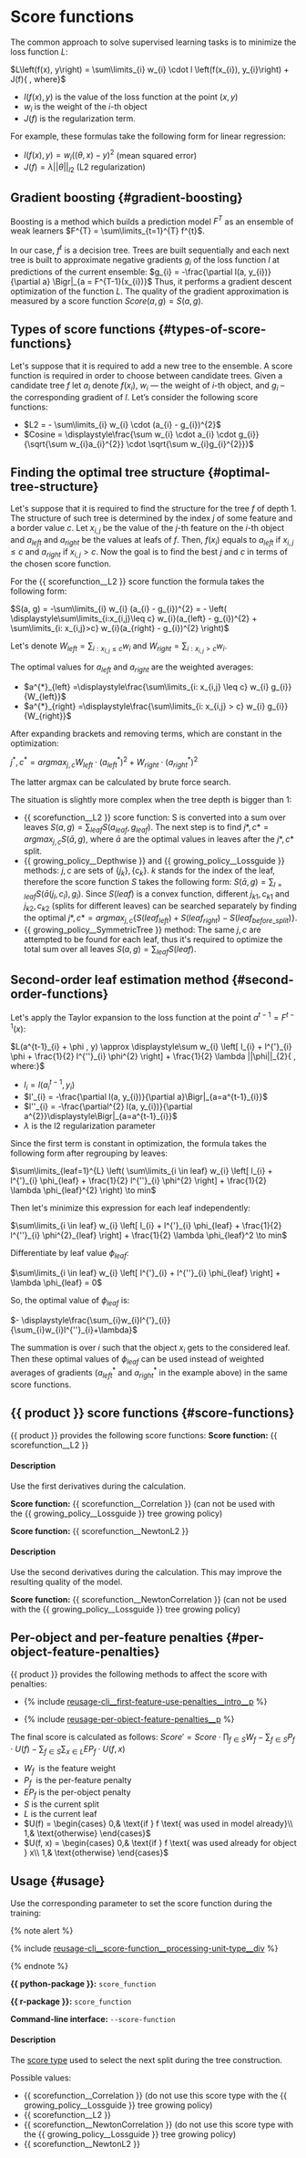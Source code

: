 # Score functions

The common approach to solve supervised learning tasks is to minimize the loss function $L$:

$L\left(f(x), y\right) = \sum\limits_{i} w_{i} \cdot l \left(f(x_{i}), y_{i}\right) + J(f){ , where}$

- $l\left( f(x), y\right)$ is the value of the loss function at the point $(x, y)$
- $w_{i}$ is the weight of the $i$-th object
- $J(f)$ is the regularization term.

For example, these formulas take the following form for linear regression:
- $l\left( f(x), y\right) = w_{i} \left( (\theta, x)  - y \right)^{2}$ (mean squared error)
- $J(f) = \lambda \left| | \theta | \right|_{l2}$ (L2 regularization)


## Gradient boosting {#gradient-boosting}

Boosting is a method which builds a prediction model $F^{T}$ as an ensemble of weak learners $F^{T} = \sum\limits_{t=1}^{T} f^{t}$.

In our case, $f^{t}$ is a decision tree. Trees are built sequentially and each next tree is built to approximate negative gradients $g_{i}$ of the loss function $l$ at predictions of the current ensemble:
$g_{i} = -\frac{\partial l(a, y_{i})}{\partial a} \Bigr|_{a = F^{T-1}(x_{i})}$
Thus, it performs a gradient descent optimization of the function $L$. The quality of the gradient approximation is measured by a score function $Score(a, g) = S(a, g)$.


## Types of score functions {#types-of-score-functions}

Let's suppose that it is required to add a new tree to the ensemble. A score function is required in order to choose between candidate trees. Given a candidate tree $f$ let $a_{i}$ denote $f(x_{i})$, $w_{i}$ — the weight of $i$-th object, and $g_{i}$ – the corresponding gradient of $l$. Let’s consider the following score functions:
- $L2 = - \sum\limits_{i} w_{i} \cdot (a_{i} - g_{i})^{2}$
- $Cosine = \displaystyle\frac{\sum w_{i} \cdot a_{i} \cdot g_{i}}{\sqrt{\sum w_{i}a_{i}^{2}} \cdot \sqrt{\sum w_{i}g_{i}^{2}}}$


## Finding the optimal tree structure {#optimal-tree-structure}

Let's suppose that it is required to find the structure for the tree $f$ of depth 1. The structure of such tree is determined by the index $j$ of some feature and a border value $c$. Let $x_{i, j}$ be the value of the $j$-th feature on the $i$-th object and $a_{left}$ and $a_{right}$ be the values at leafs of $f$. Then, $f(x_{i})$ equals to $a_{left}$ if $x_{i,j} \leq c$ and $a_{right}$ if $x_{i,j} > c$. Now the goal is to find the best $j$ and $c$ in terms of the chosen score function.

For the {{ scorefunction__L2 }} score function the formula takes the following form:

$S(a, g) = -\sum\limits_{i} w_{i} (a_{i} - g_{i})^{2} = - \left( \displaystyle\sum\limits_{i:x_{i,j}\leq c} w_{i}(a_{left} - g_{i})^{2} + \sum\limits_{i: x_{i,j}>c} w_{i}(a_{right} - g_{i})^{2} \right)$

Let's denote $W_{left} = \displaystyle\sum_{i: x_{I,j} \leq c} w_{i}$ and $W_{right} = \displaystyle\sum_{i: x_{i,j} >c} w_{i}$.

The optimal values for $a_{left}$ and $a_{right}$ are the weighted averages:
- $a^{*}_{left} =\displaystyle\frac{\sum\limits_{i: x_{i,j} \leq c} w_{i} g_{i}}{W_{left}}$
- $a^{*}_{right} =\displaystyle\frac{\sum\limits_{i: x_{i,j} > c} w_{i} g_{i}}{W_{right}}$

After expanding brackets and removing terms, which are constant in the optimization:

$j^{*}, c^{*} = argmax_{j, c} W_{left} \cdot (a^{*}_{left})^{2} + W_{right} \cdot (a^{*}_{right})^{2}$

The latter argmax can be calculated by brute force search.

The situation is slightly more complex when the tree depth is bigger than 1:
- {{ scorefunction__L2 }} score function: S is converted into a sum over leaves $S(a,g) = \sum_{leaf} S(a_{leaf}, g_{leaf})$. The next step is to find $j*, c* = argmax_{j,c}{S(\bar a, g)}$, where $\bar a$ are the optimal values in leaves after the $j*, c*$ split.
- {{ growing_policy__Depthwise }} and {{ growing_policy__Lossguide }} methods: $j, c$ are sets of $\{j_k\}, \{c_k\}$. $k$ stands for the index of the leaf, therefore the score function $S$ takes the following form: $S(\bar a, g) = \sum_{l = leaf}S(\bar a(j_l, c_l), g_l)$. Since $S(leaf)$ is a convex function, different $j_{k1}, c_{k1}$ and $j_{k2}, c_{k2}$ (splits for different leaves) can be searched separately by finding the optimal $j*, c* = argmax_{j,c}\{S(leaf_{left}) + S(leaf_{right}) - S(leaf_{before\_split})\}$.
- {{ growing_policy__SymmetricTree }} method: The same $j, c$ are attempted to be found for each leaf, thus it's required to optimize the total sum over all leaves $S(a,g) = \sum_{leaf} S(leaf)$.


## Second-order leaf estimation method {#second-order-functions}

Let's apply the Taylor expansion to the loss function at the point $a^{t-1} = F^{t-1}(x)$:

$L(a^{t-1}_{i} + \phi , y) \approx \displaystyle\sum w_{i} \left[ l_{i} + l^{'}_{i} \phi + \frac{1}{2} l^{''}_{i} \phi^{2} \right] + \frac{1}{2} \lambda ||\phi||_{2}{ , where:}$

- $l_{i} = l(a^{t-1}_{i}, y_{i})$
- $l'_{i} = -\frac{\partial l(a, y_{i})}{\partial a}\Bigr|_{a=a^{t-1}_{i}}$
- $l''_{i} = -\frac{\partial^{2} l(a, y_{i})}{\partial a^{2}}\displaystyle\Bigr|_{a=a^{t-1}_{i}}$
- $\lambda$ is the l2 regularization parameter

Since the first term is constant in optimization, the formula takes the following form after regrouping by leaves:

$\sum\limits_{leaf=1}^{L} \left( \sum\limits_{i \in leaf} w_{i} \left[ l_{i} + l^{'}_{i} \phi_{leaf} + \frac{1}{2} l^{''}_{i} \phi^{2} \right] + \frac{1}{2} \lambda \phi_{leaf}^{2} \right) \to min$

Then let's minimize this expression for each leaf independently:

$\sum\limits_{i \in leaf} w_{i} \left[ l_{i} + l^{'}_{i} \phi_{leaf} + \frac{1}{2} l^{''}_{i} \phi^{2}_{leaf} \right] + \frac{1}{2} \lambda \phi_{leaf}^2 \to min$

Differentiate by leaf value $\phi_{leaf}$:

$\sum\limits_{i \in leaf} w_{i} \left[ l^{'}_{i} + l^{''}_{i} \phi_{leaf} \right] + \lambda \phi_{leaf} = 0$

So, the optimal value of $\phi_{leaf}$ is:

$- \displaystyle\frac{\sum_{i}w_{i}l^{'}_{i}}{\sum_{i}w_{i}l^{''}_{i}+\lambda}$

The summation is over $i$ such that the object $x_{i}$ gets to the considered leaf. Then these optimal values of $\phi_{leaf}$ can be used instead of weighted averages of gradients ($a^{*}_{left}$ and $a^{*}_{right}$ in the example above) in the same score functions.


## {{ product }} score functions {#score-functions}

{{ product }} provides the following score functions:
**Score function:** {{ scorefunction__L2 }}

#### Description


Use the first derivatives during the calculation.


**Score function:** {{ scorefunction__Correlation }} (can not be used with the {{ growing_policy__Lossguide }} tree growing policy)

**Score function:** {{ scorefunction__NewtonL2 }}

#### Description


Use the second derivatives during the calculation. This may improve the resulting quality of the model.


**Score function:** {{ scorefunction__NewtonCorrelation }} (can not be used with the {{ growing_policy__Lossguide }} tree growing policy)


## Per-object and per-feature penalties {#per-object-feature-penalties}

{{ product }} provides the following methods to affect the score with penalties:
- {% include [reusage-cli__first-feature-use-penalties__intro__p](../_includes/work_src/reusage/cli__first-feature-use-penalties__intro__p.md) %}

- {% include [reusage-per-object-feature-penalties__p](../_includes/work_src/reusage/per-object-feature-penalties__p.md) %}

The final score is calculated as follows:
$Score' = Score \cdot \prod_{f\in S}W_{f} - \sum_{f\in S}P_{f} \cdot U(f) - \sum_{f\in S}\sum_{x \in L}EP_{f} \cdot U(f, x)$
- $W_{f}$  is the feature weight
- $P_{f}$  is the per-feature penalty
- $EP_{f}$ is the per-object penalty
- $S$ is the current split
- $L$ is the current leaf
- $U(f) = \begin{cases} 0,& \text{if } f \text{ was used in model already}\\ 1,& \text{otherwise} \end{cases}$
- $U(f, x) = \begin{cases} 0,& \text{if } f \text{ was used already for object } x\\ 1,& \text{otherwise} \end{cases}$


## Usage {#usage}

Use the corresponding parameter to set the score function during the training:

{% note alert %}

{% include [reusage-cli__score-function__processing-unit-type__div](../_includes/work_src/reusage/cli__score-function__processing-unit-type__div.md) %}

{% endnote %}

**{{ python-package }}:** `score_function`

**{{ r-package }}:** `score_function`

**Command-line interface:** `--score-function`

#### Description


The [score type](../concepts/algorithm-score-functions.md) used to select the next split during the tree construction.

Possible values:

- {{ scorefunction__Correlation }} (do not use this score type with the {{ growing_policy__Lossguide }} tree growing policy)
- {{ scorefunction__L2 }}
- {{ scorefunction__NewtonCorrelation }} (do not use this score type with the {{ growing_policy__Lossguide }} tree growing policy)
- {{ scorefunction__NewtonL2 }}


